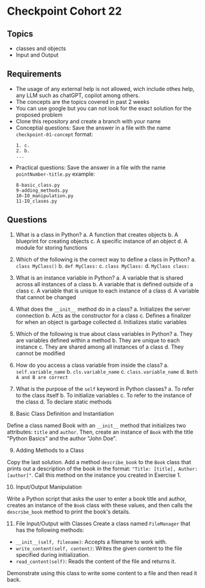 # Checkpoint Cohort 22

## Topics

- classes and objects
- Input and Output

## Requirements

- The usage of any external help is not allowed, wich include othes help, any LLM such as chatGPT, copilot among others.
- The concepts are the topics covered in past 2 weeks
- You can use google but you can not look for the exact solution for the proposed problem
- Clone this repository and create a branch with your name
- Conceptial questions: Save the answer in a file with the name `checkpoint-01-concept`
  format:
  ```
  1. c.
  2. b.
  ...
  ```
- Practical questions: Save the answer in a file with the name `pointNumber-title.py`
  example:
  ```
  8-basic_class.py
  9-adding_methods.py
  10-IO_manipulation.py
  11-IO_clases.py
  ```

## Questions

1. What is a class in Python?
   a. A function that creates objects
   b. A blueprint for creating objects
   c. A specific instance of an object
   d. A module for storing functions

2. Which of the following is the correct way to define a class in Python?
   a. `class MyClass()`
   b. `def MyClass:`
   c. `class MyClass:`
   d. `MyClass class:`

3. What is an instance variable in Python?
   a. A variable that is shared across all instances of a class
   b. A variable that is defined outside of a class
   c. A variable that is unique to each instance of a class
   d. A variable that cannot be changed

4. What does the `__init__` method do in a class?
   a. Initializes the server connection
   b. Acts as the constructor for a class
   c. Defines a finalizer for when an object is garbage collected
   d. Initializes static variables

5. Which of the following is true about class variables in Python?
   a. They are variables defined within a method
   b. They are unique to each instance
   c. They are shared among all instances of a class
   d. They cannot be modified

6. How do you access a class variable from inside the class?
   a. `self.variable_name`
   b. `cls.variable_name`
   c. `class.variable_name`
   d. `Both A and B are correct`

7. What is the purpose of the `self` keyword in Python classes?
   a. To refer to the class itself
   b. To initialize variables
   c. To refer to the instance of the class
   d. To declare static methods

8. Basic Class Definition and Instantiation

Define a class named Book with an `__init__` method that initializes two attributes: `title` and `author`. Then, create an instance of `Book` with the title "Python Basics" and the author "John Doe".

9. Adding Methods to a Class

Copy the last solution. Add a method `describe_book` to the `Book` class that prints out a description of the book in the format: `"Title: [title], Author: [author]"`. Call this method on the instance you created in Exercise 1.

10. Input/Output Manipulation

Write a Python script that asks the user to enter a book title and author, creates an instance of the `Book` class with these values, and then calls the `describe_book` method to print the book's details.

11. File Input/Output with Classes
    Create a class named `FileManager` that has the following methods:

- `__init__(self, filename)`: Accepts a filename to work with.
- `write_content(self, content)`: Writes the given content to the file specified during initialization.
- `read_content(self)`: Reads the content of the file and returns it.

Demonstrate using this class to write some content to a file and then read it back.
